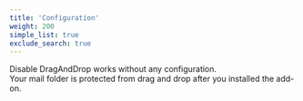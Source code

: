 ```yaml
---
title: 'Configuration'
weight: 200
simple_list: true
exclude_search: true
---
```


Disable DragAndDrop works without any configuration.<br>
Your mail folder is protected from drag and drop after you installed the add-on.
